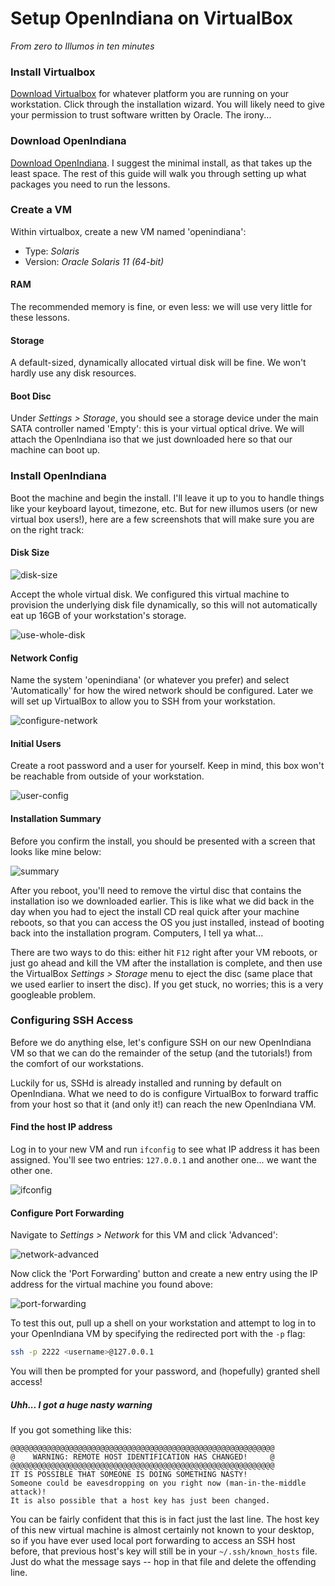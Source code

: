 # Setup OpenIndiana on VirtualBox
*From zero to Illumos in ten minutes*

### Install Virtualbox
[Download Virtualbox](https://www.virtualbox.org/wiki/Downloads) for whatever
platform you are running on your workstation. Click through the installation
wizard. You will likely need to give your permission to trust software written
by Oracle. The irony...

### Download OpenIndiana
[Download OpenIndiana](https://www.openindiana.org/download/). I suggest the
minimal install, as that takes up the least space. The rest of this guide will
walk you through setting up what packages you need to run the lessons.

### Create a VM
Within virtualbox, create a new VM named 'openindiana':

* Type: *Solaris*
* Version: *Oracle Solaris 11 (64-bit)*

#### RAM
The recommended memory is fine, or even less: we will use very little for these
lessons.

#### Storage
A default-sized, dynamically allocated virtual disk will be fine. We won't
hardly use any disk resources.

#### Boot Disc
Under *Settings > Storage*, you should see a storage device under the main SATA
controller named 'Empty': this is your virtual optical drive. We will attach the
OpenIndiana iso that we just downloaded here so that our machine can boot up.

### Install OpenIndiana
Boot the machine and begin the install. I'll leave it up to you to handle things
like your keyboard layout, timezone, etc. But for new illumos users (or new
virtual box users!), here are a few screenshots that will make sure you are on
the right track:

#### Disk Size
![disk-size](disk-size.png)

Accept the whole virtual disk. We configured this virtual machine to provision
the underlying disk file dynamically, so this will not automatically eat up 16GB
of your workstation's storage.

![use-whole-disk](use-whole-disk.png)

#### Network Config
Name the system 'openindiana' (or whatever you prefer) and select 'Automatically'
for how the wired network should be configured. Later we will set up VirtualBox
to allow you to SSH from your workstation.

![configure-network](configure-network.png)

#### Initial Users
Create a root password and a user for yourself. Keep in mind, this box won't be
reachable from outside of your workstation.

![user-config](user-config.png)

#### Installation Summary
Before you confirm the install, you should be presented with a screen that looks
like mine below:

![summary](summary.png)

After you reboot, you'll need to remove the virtul disc that contains the
installation iso we downloaded earlier. This is like what we did back in the day
when you had to eject the install CD real quick after your machine reboots, so
that you can access the OS you just installed, instead of booting back into the
installation program. Computers, I tell ya what...

There are two ways to do this: either hit `F12` right after your VM reboots, or
just go ahead and kill the VM after the installation is complete, and then use
the VirtualBox *Settings > Storage* menu to eject the disc (same place that we
used earlier to insert the disc). If you get stuck, no worries; this is a very
googleable problem.

### Configuring SSH Access
Before we do anything else, let's configure SSH on our new OpenIndiana VM so
that we can do the remainder of the setup (and the tutorials!) from the comfort
of our workstations.

Luckily for us, SSHd is already installed and running by default on OpenIndiana.
What we need to do is configure VirtualBox to forward traffic from your host so
that it (and only it!) can reach the new OpenIndiana VM.

#### Find the host IP address
Log in to your new VM and run `ifconfig` to see what IP address it has been
assigned. You'll see two entries: `127.0.0.1` and another one... we want the
other one.

![ifconfig](ifconfig.png)

#### Configure Port Forwarding
Navigate to *Settings > Network* for this VM and click 'Advanced':

![network-advanced](network-advanced.png)

Now click the 'Port Forwarding' button and create a new entry using the IP
address for the virtual machine you found above:

![port-forwarding](port-forwarding.png)

To test this out, pull up a shell on your workstation and attempt to log in to
your OpenIndiana VM by specifying the redirected port with the `-p` flag:

```bash
ssh -p 2222 <username>@127.0.0.1
```

You will then be prompted for your password, and (hopefully) granted shell
access!

##### Uhh... I got a huge nasty warning
If you got something like this:

```
@@@@@@@@@@@@@@@@@@@@@@@@@@@@@@@@@@@@@@@@@@@@@@@@@@@@@@@@@@@
@    WARNING: REMOTE HOST IDENTIFICATION HAS CHANGED!     @
@@@@@@@@@@@@@@@@@@@@@@@@@@@@@@@@@@@@@@@@@@@@@@@@@@@@@@@@@@@
IT IS POSSIBLE THAT SOMEONE IS DOING SOMETHING NASTY!
Someone could be eavesdropping on you right now (man-in-the-middle attack)!
It is also possible that a host key has just been changed.
```

You can be fairly confident that this is in fact just the last line. The host
key of this new virtual machine is almost certainly not known to your desktop,
so if you have ever used local port forwarding to access an SSH host before,
that previous host's key will still be in your `~/.ssh/known_hosts` file. Just
do what the message says -- hop in that file and delete the offending line.
